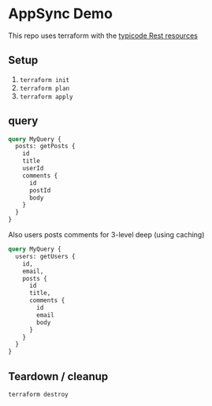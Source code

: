 # AppSync Demo

This repo uses terraform with the [typicode Rest resources](https://jsonplaceholder.typicode.com/guide/)

## Setup

1. `terraform init`
2. `terraform plan`
3. `terraform apply`

## query

```graphql
query MyQuery {
  posts: getPosts {
    id
    title
    userId
    comments {
      id
      postId
      body
    }
  }
}
```

Also users posts comments for 3-level deep (using caching)

```graphql
query MyQuery {
  users: getUsers {
    id,
    email,
    posts {
      id
      title,
      comments {
        id
        email
        body
      }
    }
  }
}
```

## Teardown / cleanup

`terraform destroy`
